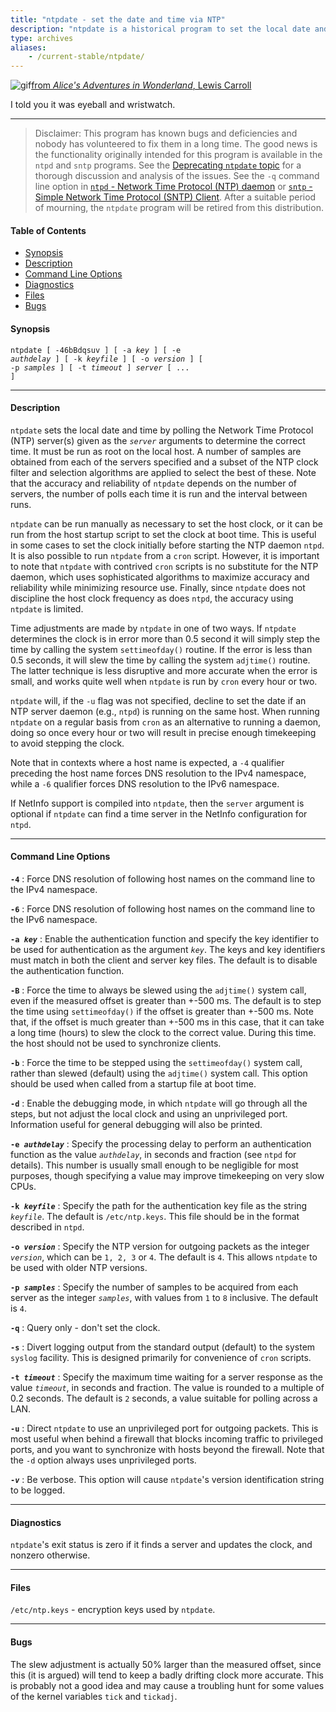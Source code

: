 ```yaml
---
title: "ntpdate - set the date and time via NTP"
description: "ntpdate is a historical program to set the local date and time by polling NTP servers. It has been replaced by the ntpd -q option."
type: archives
aliases:
    - /current-stable/ntpdate/
---
```


![gif](/documentation/pic/rabbit.gif)[from _Alice's Adventures in Wonderland_, Lewis Carroll](/reflib/pictures/)

I told you it was eyeball and wristwatch.

* * *

> Disclaimer: This program has known bugs and deficiencies and nobody has volunteered to fix them in a long time. The good news is the functionality originally intended for this program is available in the `ntpd` and `sntp` programs. See the [Deprecating `ntpdate` topic](https://support.ntp.org/Dev/DeprecatingNtpdate) for a thorough discussion and analysis of the issues. See the `-q` command line option in [`ntpd` - Network Time Protocol (NTP) daemon](/documentation/4.2.8-series/ntpd/) or [`sntp` - Simple Network Time Protocol (SNTP) Client](/documentation/4.2.8-series/sntp/). After a suitable period of mourning, the `ntpdate` program will be retired from this distribution.

#### Table of Contents

* [Synopsis](/documentation/4.2.8-series/ntpdate/#synopsis)
* [Description](/documentation/4.2.8-series/ntpdate/#description)
* [Command Line Options](/documentation/4.2.8-series/ntpdate/#command-line-options)
* [Diagnostics](/documentation/4.2.8-series/ntpdate/#diagnostics)
* [Files](/documentation/4.2.8-series/ntpdate/#files)
* [Bugs](/documentation/4.2.8-series/ntpdate/#bugs)

#### Synopsis

<code>ntpdate [ -46bBdqsuv ] [ -a _key_ ] [ -e _authdelay_ ] [ -k _keyfile_ ] [ -o _version_ ] [ -p _samples_ ] [ -t _timeout_ ] _server_ [ ... ]</code>

* * *

#### Description

`ntpdate` sets the local date and time by polling the Network Time Protocol (NTP) server(s) given as the <code>_server_</code> arguments to determine the correct time. It must be run as root on the local host. A number of samples are obtained from each of the servers specified and a subset of the NTP clock filter and selection algorithms are applied to select the best of these. Note that the accuracy and reliability of `ntpdate` depends on the number of servers, the number of polls each time it is run and the interval between runs.

`ntpdate` can be run manually as necessary to set the host clock, or it can be run from the host startup script to set the clock at boot time. This is useful in some cases to set the clock initially before starting the NTP daemon `ntpd`. It is also possible to run `ntpdate` from a `cron` script. However, it is important to note that `ntpdate` with contrived `cron` scripts is no substitute for the NTP daemon, which uses sophisticated algorithms to maximize accuracy and reliability while minimizing resource use. Finally, since `ntpdate` does not discipline the host clock frequency as does `ntpd`, the accuracy using `ntpdate` is limited.

Time adjustments are made by `ntpdate` in one of two ways. If `ntpdate` determines the clock is in error more than 0.5 second it will simply step the time by calling the system `settimeofday()` routine. If the error is less than 0.5 seconds, it will slew the time by calling the system `adjtime()` routine. The latter technique is less disruptive and more accurate when the error is small, and works quite well when `ntpdate` is run by `cron` every hour or two.

`ntpdate` will, if the `-u` flag was not specified, decline to set the date if an NTP server daemon (e.g., `ntpd`) is running on the same host. When running `ntpdate` on a regular basis from `cron` as an alternative to running a daemon, doing so once every hour or two will result in precise enough timekeeping to avoid stepping the clock.

Note that in contexts where a host name is expected, a `-4` qualifier preceding the host name forces DNS resolution to the IPv4 namespace, while a `-6` qualifier forces DNS resolution to the IPv6 namespace.

If NetInfo support is compiled into `ntpdate`, then the `server` argument is optional if `ntpdate` can find a time server in the NetInfo configuration for `ntpd`.

* * *

#### Command Line Options

<code>**-4**</code>
: Force DNS resolution of following host names on the command line to the IPv4 namespace.

<code>**-6**</code>
: Force DNS resolution of following host names on the command line to the IPv6 namespace.

<code>**-a _key_**</code>
: Enable the authentication function and specify the key identifier to be used for authentication as the argument <code>_key_</code>. The keys and key identifiers must match in both the client and server key files. The default is to disable the authentication function.

<code>**-B**</code>
: Force the time to always be slewed using the `adjtime()` system call, even if the measured offset is greater than +-500 ms. The default is to step the time using `settimeofday()` if the offset is greater than +-500 ms. Note that, if the offset is much greater than +-500 ms in this case, that it can take a long time (hours) to slew the clock to the correct value. During this time. the host should not be used to synchronize clients.

<code>**-b**</code>
: Force the time to be stepped using the `settimeofday()` system call, rather than slewed (default) using the `adjtime()` system call. This option should be used when called from a startup file at boot time.

<code>**-d**</code>
: Enable the debugging mode, in which `ntpdate` will go through all the steps, but not adjust the local clock and using an unprivileged port. Information useful for general debugging will also be printed.

<code>**-e _authdelay_**</code>
: Specify the processing delay to perform an authentication function as the value <code>_authdelay_</code>, in seconds and fraction (see `ntpd` for details). This number is usually small enough to be negligible for most purposes, though specifying a value may improve timekeeping on very slow CPUs.

<code>**-k _keyfile_**</code>
: Specify the path for the authentication key file as the string <code>_keyfile_</code>. The default is `/etc/ntp.keys`. This file should be in the format described in <code>ntpd</code>.

<code>**-o _version_**</code>
: Specify the NTP version for outgoing packets as the integer <code>_version_</code>, which can be <code>1, 2, 3</code> or <code>4</code>. The default is <code>4</code>. This allows `ntpdate` to be used with older NTP versions.

<code>**-p _samples_**</code>
: Specify the number of samples to be acquired from each server as the integer <code>_samples_</code>, with values from `1` to `8` inclusive. The default is `4`.

<code>**-q**</code>
: Query only - don't set the clock.

<code>**-s**</code>
: Divert logging output from the standard output (default) to the system <code>syslog</code> facility. This is designed primarily for convenience of `cron` scripts.

<code>**-t _timeout_**</code>
: Specify the maximum time waiting for a server response as the value <code>_timeout_</code>, in seconds and fraction. The value is rounded to a multiple of 0.2 seconds. The default is `2` seconds, a value suitable for polling across a LAN.

<code>**-u**</code>
: Direct `ntpdate` to use an unprivileged port for outgoing packets. This is most useful when behind a firewall that blocks incoming traffic to privileged ports, and you want to synchronize with hosts beyond the firewall. Note that the `-d` option always uses unprivileged ports.

<code>**-_v_**</code>
: Be verbose. This option will cause `ntpdate`'s version identification string to be logged.

* * *

#### Diagnostics

`ntpdate`'s exit status is zero if it finds a server and updates the clock, and nonzero otherwise.

* * *

#### Files

`/etc/ntp.keys` - encryption keys used by `ntpdate`.

* * *

#### Bugs

The slew adjustment is actually 50% larger than the measured offset, since this (it is argued) will tend to keep a badly drifting clock more accurate. This is probably not a good idea and may cause a troubling hunt for some values of the kernel variables `tick` and `tickadj`.